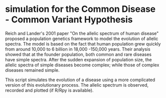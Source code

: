#  simulation for the Common Disease - Common Variant Hypothesis



Reich and Lander's 2001 paper "On the allelic spectrum of human disease"
proposed a population genetics framework to model the evolution of 
allelic spectra. The model is based on the fact that human population
grew quickly from around 10,000 to 6 billion in 18,000 -150,000 years.
Their analysis showed that at the founder population, both common and
rare diseases have simple spectra. After the sudden expansion of 
population size, the allelic spectra of simple diseases become complex;
while those of complex diseases remained simple.

This script simulates the evolution of a disease using a more complicated
version of this evolutionary process. The allelic spectrum is observed, 
recorded and plotted (if R/Rpy is available).
